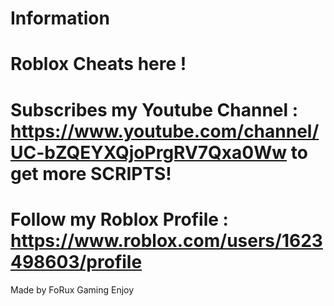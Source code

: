 # Information
# Roblox Cheats here ! 
# Subscribes my Youtube Channel : https://www.youtube.com/channel/UC-bZQEYXQjoPrgRV7Qxa0Ww to get more SCRIPTS!
# Follow my Roblox Profile : https://www.roblox.com/users/1623498603/profile 
Made by FoRux Gaming
Enjoy 

